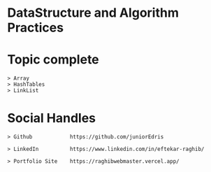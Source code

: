 # DataStructure and Algorithm Practices
 
# Topic complete

    > Array
    > HashTables
    > LinkList

# Social Handles

    > Github            https://github.com/juniorEdris

    > LinkedIn          https://www.linkedin.com/in/eftekar-raghib/
    
    > Portfolio Site    https://raghibwebmaster.vercel.app/
    
 